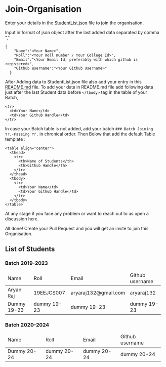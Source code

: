 # Join-Organisation
Enter your details in the [StudentList.json](StudentList.json) file to join the organisation.

Input in format of json object after the last added data separated by comma ","


```
{
    "Name":"<Your Name>",
    "Roll":"<Your Roll number / Your College Id>",
    "Email":"<Your Email Id, preferably with which github is registered>",
    "Github username":"<Your Github Username>"
  }
```


After Adding data to StudentList.json file also add your entry in this [README.md](README.md) file.
To add your data in README.md file add following data just after the last Student data before  ``` </tbody> ``` tag in the table of your Batch,


```
<tr>
  <td>Your Name</td>
  <td>Your Github Handle</td>
</tr>
```

In case your Batch table is not added, add your batch ``` ### Batch Joining Yr.-Passing Yr. ``` in chronical order.
Then Below that add the default Table template : 


```
<table align="center">
  <thead>
    <tr>
      <th>Name of Students</th>
      <th>Github Handle</th>
    </tr>
  </thead>
  <tbody>
    <tr>
      <td>Your Name</td>
      <td>Your Github Handle</td>
    </tr>
  </tbody>
</table>
```


At any stage if you face any problem or want to reach out to us open a discussion here.

All done! Create your Pull Request and you will get an invite to join this Organisation.

## List of Students

<!-- Student Data Start -->
### Batch 2019-2023

<table align="center">
  <thead>
    <tr>
      <td>Name</td>
      <td>Roll</td>
      <td>Email</td>
      <td>Github username</td>
    </tr>
  </thead>
  <tbody>
  <tr>
    <td>Aryan Raj</td>
    <td>19EEJCS007</td>
    <td>aryaraj132@gmail.com</td>
    <td>aryaraj132</td>
  </tr>  <tr>
    <td>Dummy 19-23</td>
    <td>dummy 19-23</td>
    <td>dummy 19-23</td>
    <td>dummy 19-23</td>
  </tr>
  </tbody>
</table>


### Batch 2020-2024

<table align="center">
  <thead>
    <tr>
      <td>Name</td>
      <td>Roll</td>
      <td>Email</td>
      <td>Github username</td>
    </tr>
  </thead>
  <tbody>
  <tr>
    <td>Dummy 20-24</td>
    <td>dummy 20-24</td>
    <td>dummy 20-24</td>
    <td>dummy 20-24</td>
  </tr>
  </tbody>
</table>


<!-- Student Data End -->

